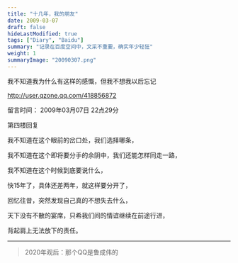 ```yaml
---
title: "十几年，我的朋友"
date: 2009-03-07
draft: false
hideLastModified: true
tags: ["Diary", "Baidu"]
summary: "记录在百度空间中，文采不重要，确实年少轻狂"
weight: 1
summaryImage: "20090307.png"
---
```


我不知道我为什么有这样的感慨，但我不想我以后忘记

http://user.qzone.qq.com/418856872 

留言时间： 2009年03月07日 22点29分

第四楼回复

我不知道在这个眼前的岔口处，我们选择哪条，

我不知道在这个即将要分手的余阴中，我们还能怎样同走一路，

我不知道在这个时候到底要说什么，

快15年了，具体还差两年，就这样要分开了，

回忆往昔，突然发现自己真的不想失去什么，

天下没有不散的宴席，只希我们间的情谊继续在前途行进，

背起肩上无法放下的责任。


---
> 2020年观后：那个QQ是鲁成伟的